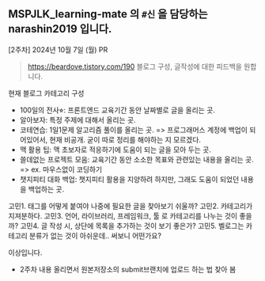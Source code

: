 ## MSPJLK_learning-mate 의 `#신` 을 담당하는 narashin2019 입니다.

[2주차]
2024년 10월 7일 (월) PR

> https://beardove.tistory.com/190
> 블로그 구성, 글작성에 대한 피드백을 원합니다.

현재 블로그 카테고리 구성

- 100일의 전사⭐︎: 프론트엔드 교육기간 동안 날짜별로 글을 올리는 곳.
- 알아보자: 특정 주제에 대해서 올리는 곳.
- 코테연습: 1일1문제 알고리즘 풀이를 올리는 곳.
  => 프로그래머스 계정에 백업이 되어있어서, 현재 비공개. 굳이 따로 정리를 해야하는 지 모르겠다.
- 맥 활용 팁: 맥 초보자로 적응하기에 도움이 되는 글을 모아 두는 곳.
- 쓸데없는 프로젝트 모음: 교육기간 동안 소소한 목표와 관련있는 내용을 올리는 곳.
  => ex. 마우스없이 코딩하기
- 챗지피티 대화 백업: 챗지피티 활용을 지양하려 하지만, 그래도 도움이 되었던 내용을 백업하는 곳.

고민1. 태그를 어떻게 붙여야 나중에 필요한 글을 찾아보기 쉬울까?
고민2. 카테고리가 지져분하다.
고민3. 언어, 라이브러리, 프레임워크, 툴 로 카테고리를 나누는 것이 좋을까?
고민4. 글 작성 시, 상단에 목록을 추가하는 것이 보기 좋은가?
고민5. 벨로그는 카테고리 분류가 없는 것이 아쉬운데.. 써보니 어떤가요?

이상입니다.

- 2주차 내용 올리면서 원본저장소의 submit브랜치에 업로드 하는 법 찾아 봄
